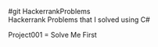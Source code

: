#git HackerrankProblems <br />
Hackerrank Problems that I solved using C# <br />

Project001 = Solve Me First <br />